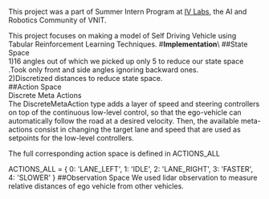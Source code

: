 This project was a part of Summer Intern Program at [IV Labs](https://www.ivlabs.in/), the AI and Robotics Community of VNIT.

This project focuses on making a model of Self Driving Vehicle using Tabular Reinforcement Learning Techniques.
#**Implementation**\\
##State Space\
1)16 angles out of which we picked up only 5 to reduce our state space .Took only front and side angles ignoring backward ones.\
2)Discretized distances to reduce state space.\
##Action Space\
Discrete Meta Actions\
The DiscreteMetaAction type adds a layer of speed and steering controllers on top of the continuous low-level control, so that the ego-vehicle can automatically follow the road at a desired velocity. Then, the available meta-actions consist in changing the target lane and speed that are used as setpoints for the low-level controllers.

The full corresponding action space is defined in ACTIONS_ALL

ACTIONS_ALL = {
        0: 'LANE_LEFT',
        1: 'IDLE',
        2: 'LANE_RIGHT',
        3: 'FASTER',
        4: 'SLOWER'
    }
##Observation Space
We used lidar observation to measure relative distances of ego vehicle  from other vehicles.
